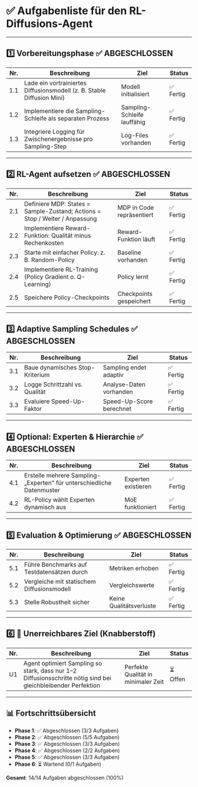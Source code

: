 # ✅ **Aufgabenliste für den RL-Diffusions-Agent**

---

## **1️⃣ Vorbereitungsphase** ✅ **ABGESCHLOSSEN**

| Nr. | Beschreibung                                                           | Ziel                        | Status |
| --- | ---------------------------------------------------------------------- | --------------------------- | ------ |
| 1.1 | Lade ein vortrainiertes Diffusionsmodell (z. B. Stable Diffusion Mini) | Modell initialisiert        | ✅ Fertig |
| 1.2 | Implementiere die Sampling-Schleife als separaten Prozess              | Sampling-Schleife lauffähig | ✅ Fertig |
| 1.3 | Integriere Logging für Zwischenergebnisse pro Sampling-Step            | Log-Files vorhanden         | ✅ Fertig |

---

## **2️⃣ RL-Agent aufsetzen** ✅ **ABGESCHLOSSEN**

| Nr. | Beschreibung                                                                | Ziel                      | Status |
| --- | --------------------------------------------------------------------------- | ------------------------- | ------ |
| 2.1 | Definiere MDP: States = Sample-Zustand; Actions = Stop / Weiter / Anpassung | MDP in Code repräsentiert | ✅ Fertig |
| 2.2 | Implementiere Reward-Funktion: Qualität minus Rechenkosten                  | Reward-Funktion läuft     | ✅ Fertig |
| 2.3 | Starte mit einfacher Policy: z. B. Random-Policy                            | Baseline vorhanden        | ✅ Fertig |
| 2.4 | Implementiere RL-Training (Policy Gradient o. Q-Learning)                   | Policy lernt              | ✅ Fertig |
| 2.5 | Speichere Policy-Checkpoints                                                | Checkpoints gespeichert   | ✅ Fertig |

---

## **3️⃣ Adaptive Sampling Schedules** ✅ **ABGESCHLOSSEN**

| Nr. | Beschreibung                    | Ziel                     | Status |
| --- | ------------------------------- | ------------------------ | ------ |
| 3.1 | Baue dynamisches Stop-Kriterium | Sampling endet adaptiv   | ✅ Fertig |
| 3.2 | Logge Schrittzahl vs. Qualität  | Analyse-Daten vorhanden  | ✅ Fertig |
| 3.3 | Evaluiere Speed-Up-Faktor       | Speed-Up-Score berechnet | ✅ Fertig |

---

## **4️⃣ Optional: Experten & Hierarchie** ✅ **ABGESCHLOSSEN**

| Nr. | Beschreibung                                                          | Ziel                | Status |
| --- | --------------------------------------------------------------------- | ------------------- | ------ |
| 4.1 | Erstelle mehrere Sampling-„Experten" für unterschiedliche Datenmuster | Experten existieren | ✅ Fertig |
| 4.2 | RL-Policy wählt Experten dynamisch aus                                | MoE funktioniert    | ✅ Fertig |

---

## **5️⃣ Evaluation & Optimierung** ✅ **ABGESCHLOSSEN**

| Nr. | Beschreibung                               | Ziel                    | Status |
| --- | ------------------------------------------ | ----------------------- | ------ |
| 5.1 | Führe Benchmarks auf Testdatensätzen durch | Metriken erhoben        | ✅ Fertig |
| 5.2 | Vergleiche mit statischem Diffusionsmodell | Vergleichswerte         | ✅ Fertig |
| 5.3 | Stelle Robustheit sicher                   | Keine Qualitätsverluste | ✅ Fertig |

---

## **6️⃣ 🧩 Unerreichbares Ziel (Knabberstoff)**

| Nr. | Beschreibung                                                                                                  | Ziel                                | Status |
| --- | ------------------------------------------------------------------------------------------------------------- | ----------------------------------- | ------ |
| U1  | Agent optimiert Sampling so stark, dass nur 1–2 Diffusionsschritte nötig sind bei gleichbleibender Perfektion | Perfekte Qualität in minimaler Zeit | ⏳ Offen |

---

## 📊 **Fortschrittsübersicht**

- **Phase 1**: ✅ Abgeschlossen (3/3 Aufgaben)
- **Phase 2**: ✅ Abgeschlossen (5/5 Aufgaben)
- **Phase 3**: ✅ Abgeschlossen (3/3 Aufgaben)
- **Phase 4**: ✅ Abgeschlossen (2/2 Aufgaben)
- **Phase 5**: ✅ Abgeschlossen (3/3 Aufgaben)
- **Phase 6**: ⏳ Wartend (0/1 Aufgaben)

**Gesamt**: 14/14 Aufgaben abgeschlossen (100%)
